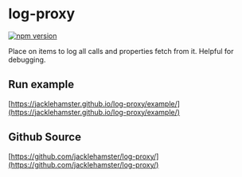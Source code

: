 # log-proxy

[![npm version](https://badge.fury.io/js/log-proxy.svg)](https://www.npmjs.com/package/log-proxy)

Place on items to log all calls and properties fetch from it. Helpful for debugging.



## Run example

[https://jacklehamster.github.io/log-proxy/example/](https://jacklehamster.github.io/log-proxy/example/)

## Github Source

[https://github.com/jacklehamster/log-proxy/](https://github.com/jacklehamster/log-proxy/)
